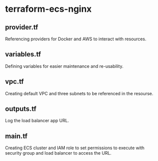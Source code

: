 # terraform-ecs-nginx

## provider.tf
  Referencing providers for Docker and AWS to interact with resources.
  
## variables.tf
  Defining variables for easier maintenance and re-usability.

## vpc.tf
  Creating default VPC and three subnets to be referenced in the resourse.
  
## outputs.tf
  Log the load balancer app URL.

## main.tf
  Creating ECS cluster and IAM role to set permissions to execute with security group and load balancer to access the URL.
